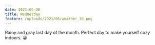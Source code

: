 ```yaml
---
date: 2021-06-30
title: Wednesday
feature: /uploads/2021/06/weather_30.png
---
```


Rainy and gray last day of the month. Perfect day to make yourself cozy indoors. 😀
